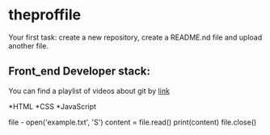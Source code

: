 # theproffile
Your first task: create a new repository, create a README.nd file and upload another file.

## Front_end Developer stack:

You can find a playlist of videos about git by [link](https://www.youtube.com/watch?v=fSBu9zquZWA&t=1s)

*HTML
﻿﻿*CSS
﻿﻿*JavaScript

file - open('example.txt', 'S')
content = file.read()
print(content)
file.close()
